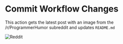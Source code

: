 # Commit Workflow Changes

This action gets the latest post with an image from the /r/ProgrammerHumor subreddit and updates `README.md`

![Reddit](https://i.redd.it/pjd1kckha2xa1.jpg)
